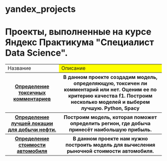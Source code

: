 # yandex_projects
<h1>Проекты, выполненные на курсе Яндекс Практикума "Специалист Data Science".</h1>

<table>
  <tr>
    <td>Название</td>
    <td style="background-color: yellow">Описание</td>
  </tr>
  <tr>
    <th><a href='Toxic comments/toxic_comments.ipynb'>Определение токсичных комментариев</a></th>
    <th>В данном проекте создадим модель, определяющую, токсичен ли комментарий или нет. Оценим ее по критерию качества f1. Построим несколько моделей и выберем лучшую. Python, Spacy</th>
  </tr>
  <tr>
    <th><a href='Best location/local_git.ipynb'>Определение лучшей локации для добычи нефти.</a></th>
    <th>Построим модель, которая поможет определить регион, где добыча принесёт наибольшую прибыль.</th>
  </tr>
  <tr>
    <th><a href='Cars prices/auto_git.ipynb'>Определение стоимости автомобиля</a></th>
    <th>В данном проекте нам нужно построить модель для вычисления рыночной стоимости автомобиля.</th>
  </tr>
</table>
